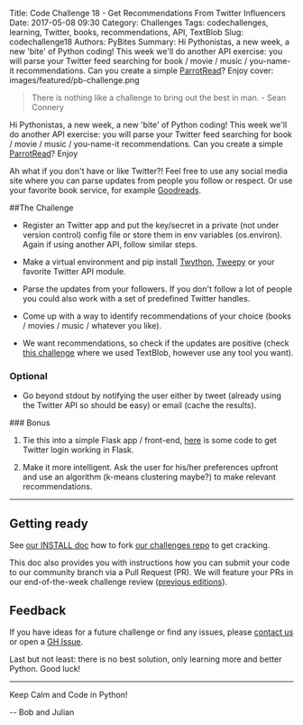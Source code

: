 Title: Code Challenge 18 - Get Recommendations From Twitter Influencers
Date: 2017-05-08 09:30
Category: Challenges
Tags: codechallenges, learning, Twitter, books, recommendations, API, TextBlob
Slug: codechallenge18
Authors: PyBites
Summary: Hi Pythonistas, a new week, a new 'bite' of Python coding! This week we'll do another API exercise: you will parse your Twitter feed searching for book / movie / music / you-name-it recommendations. Can you create a simple [ParrotRead](https://parrotread.com)? Enjoy
cover: images/featured/pb-challenge.png

> There is nothing like a challenge to bring out the best in man. - Sean Connery

Hi Pythonistas, a new week, a new 'bite' of Python coding! This week we'll do another API exercise: you will parse your Twitter feed searching for book / movie / music / you-name-it recommendations. Can you create a simple [ParrotRead](https://parrotread.com)? Enjoy

Ah what if you don't have or like Twitter?! Feel free to use any social media site where you can parse updates from people you follow or respect. Or use your favorite book service, for example [Goodreads](https://www.goodreads.com/).

##The Challenge

* Register an Twitter app and put the key/secret in a private (not under version control) config file or store them in env variables (os.environ). Again if using another API, follow similar steps.

* Make a virtual environment and pip install [Twython](https://twython.readthedocs.io/en/latest/), [Tweepy](http://www.tweepy.org/) or your favorite Twitter API module.

* Parse the updates from your followers. If you don't follow a lot of people you could also work with a set of predefined Twitter handles.

* Come up with a way to identify recommendations of your choice (books / movies / music / whatever you like).

* We want recommendations, so check if the updates are positive (check [this challenge](http://pybit.es/codechallenge07_review.html) where we used TextBlob, however use any tool you want).

### Optional

* Go beyond stdout by notifying the user either by tweet (already using the Twitter API so should be easy) or email (cache the results).

### Bonus

1. Tie this into a simple Flask app / front-end, [here](https://github.com/pybites/100DaysOfCode/tree/master/038) is some code to get Twitter login working in Flask.

2. Make it more intelligent. Ask the user for his/her preferences upfront and use an algorithm (k-means clustering maybe?) to make relevant recommendations.

---

## Getting ready

See [our INSTALL doc](https://github.com/pybites/challenges/blob/master/INSTALL.md) how to fork [our challenges repo](https://github.com/pybites/challenges) to get cracking. 

This doc also provides you with instructions how you can submit your code to our community branch via a Pull Request (PR). We will feature your PRs in our end-of-the-week challenge review ([previous editions](http://pybit.es/pages/challenges.html)).

## Feedback

If you have ideas for a future challenge or find any issues, please [contact us](http://pybit.es/pages/about.html) or open a [GH Issue](https://github.com/pybites/challenges/issues).

Last but not least: there is no best solution, only learning more and better Python. Good luck!

---

Keep Calm and Code in Python!

-- Bob and Julian
